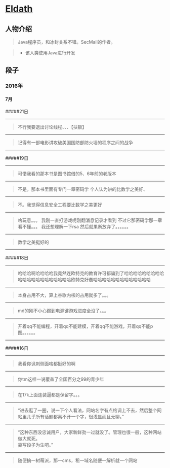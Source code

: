 # [Eldath](https://github.com/lizhaohan001)
## 人物介绍

> Java程序员，和冰封关系不错。SecMail的作者。

>+ 该人类使用Java进行开发

## 段子

### 2016年

#### 7月

#####21日

---
> 不行我要退出讨论线程、、、【扶额】

---
> 记得有一部电影讲攻破美国国防部防火墙的程序之间的战争

---
#####19日

---
> 可惜我看的那本书是图书馆借的5、6年前的老版本

---
> 不是。那本书里面有专门一章密码学
个人认为讲的比数学之美好、

---
> 不。我觉得信息安全工程要比数学之美更好

---
> 啥玩意。。。
我刚一直打游戏呢刚翻消息记录才看到
不过它那密码学那一章看不懂。。。
我还想理解一下rsa
然后就果断放弃了。。。。。。

---
> 数学之美挺好的

---
#####18日

---
> 哈哈哈啊哈哈哈哈我竟然连欧特克的教育许可都骗到了哈哈哈哈哈哈哈哈哈哈哈哈哈哈哈哈哈哈哈哈哈欧特克好蠢哈哈哈哈哈哈哈哈哈哈哈哈哈

---
> 本身占用不大，算上谷歌内核的占用就多了。。。

---
> md的刚不小心踢到电源键游戏进度全没了。。。

---
> 开着qq不能编程，开着qq不能建模，开着qq不能游戏，开着qq不能p图。。。。。。

---
#####16日

---
> 我看你讽刺侧面啥都挺好的啊

---
> 你tm这样一说覆盖了全国百分之99的青少年

---
> 在17k上面连装逼都是保留字。。。

---
> “进去逛了一圈，说一下个人看法，网站名字有点格调上不去，然后整个网站里几乎所有话题都离不开一个字，很浅显而且无聊。”

---
> “这种东西没忠诚用户，大家新鲜劲一过就没了。管理也很一般，这种网站做大就死。<br/>
靠写段子为生吧。”

---
> 随便搞一树莓派，那一cms，租一域名随便一解析就一个网站